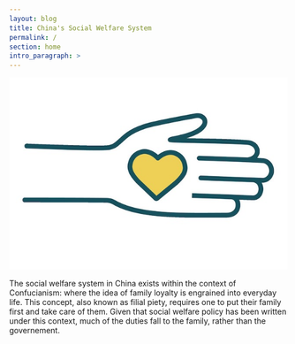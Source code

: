 ```yaml
---
layout: blog
title: China's Social Welfare System
permalink: /
section: home
intro_paragraph: >
---
```

![home image](assets/img/uploads/social-welfare-rgb-color-icon-vector.jpeg)

The social welfare system in China exists within the context of Confucianism:
where the idea of family loyalty is engrained into everyday life. This concept,
also known as filial piety, requires one to put their family first and take
care of them. Given that social welfare policy has been written under this context,
much of the duties fall to the family, rather than the governement.